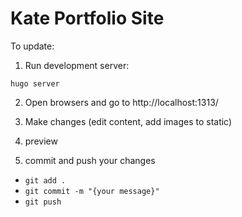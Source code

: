 # Kate Portfolio Site

To update:

1. Run development server:
```
hugo server
```

2. Open browsers and go to http://localhost:1313/


3. Make changes (edit content, add images to static)

4. preview

5. commit and push your changes
- `git add .`
- `git commit -m "{your message}"`
- `git push`

